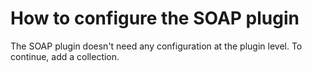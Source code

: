 # How to configure the SOAP plugin

The SOAP plugin doesn't need any configuration at the plugin level. To continue, add a collection.
